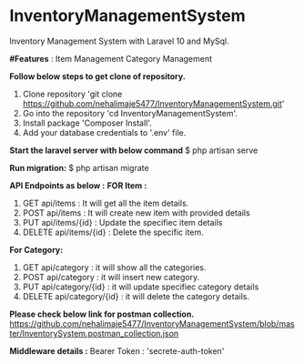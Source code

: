 # InventoryManagementSystem

Inventory Management System with Laravel 10 and MySql.

**#Features** : 
Item Management
Category Management

**Follow below steps to get clone of repository.**

1. Clone repository 'git clone https://github.com/nehalimaje5477/InventoryManagementSystem.git'
2. Go into the repository 'cd InventoryManagementSystem'.
3. Install package 'Composer Install'.
4. Add your database credentials to '.env' file.

**Start the laravel server with below command**
$ php artisan serve

**Run migration:**
$ php artisan migrate

**API Endpoints as below :**
**FOR Item :**
1. GET api/items : It will get all the item details.
2. POST api/items : It will create new item with provided details
3. PUT api/items/{id} : Update the specifiec item details
4. DELETE api/items/{id} : Delete the specific item.

**For Category:**
1. GET api/category : it will show all the categories.
2. POST api/category : it will insert new category.
3. PUT api/category/{id} : it will update specifiec category details
4. DELETE api/category/{id} : it will delete the category details. 

**Please check below link for postman collection.**
https://github.com/nehalimaje5477/InventoryManagementSystem/blob/master/InventorySystem.postman_collection.json

**Middleware details :** 
Bearer Token : 'secrete-auth-token'

